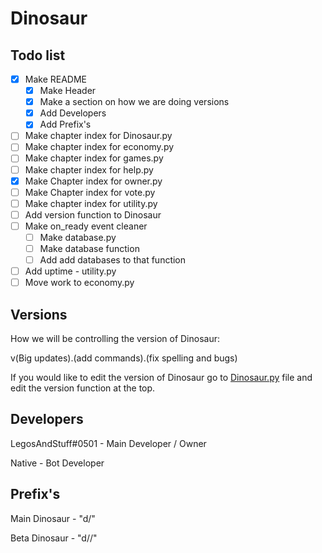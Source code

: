 # Dinosaur

## Todo list
- [x] Make README
  - [x] Make Header
  - [x] Make a section on how we are doing versions
  - [x] Add Developers
  - [x] Add Prefix's
- [ ] Make chapter index for Dinosaur.py
- [ ] Make chapter index for economy.py
- [ ] Make chapter index for games.py
- [ ] Make chapter index for help.py
- [x] Make Chapter index for owner.py
- [ ] Make Chapter index for vote.py
- [ ] Make chapter index for utility.py
- [ ] Add version function to Dinosaur
- [ ] Make on_ready event cleaner
  - [ ] Make database.py
  - [ ] Make database function
  - [ ] Add add databases to that function
- [ ] Add uptime - utility.py
- [ ] Move work to economy.py

## Versions

How we will be controlling the version of Dinosaur:

v(Big updates).(add commands).(fix spelling and bugs)

If you would like to edit the version of Dinosaur go to [Dinosaur.py](Dinosaur.py) file and edit the version function at the top.

## Developers

LegosAndStuff#0501 - Main Developer / Owner

Native - Bot Developer

## Prefix's

Main Dinosaur - "d/"

Beta Dinosaur - "d//"
